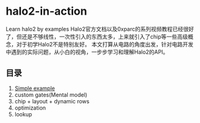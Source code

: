 # halo2-in-action
Learn halo2 by examples
Halo2官方文档以及0xparc的系列视频教程已经很好了，但还是不够线性，一次性引入的东西太多，上来就引入了chip等一些高级概念，对于初学Halo2不是特别友好。
本文打算从电路的角度出发，针对电路开发中遇到的实际问题，从小白的视角，一步步学习和理解Halo2的API。

## 目录
1. [Simple example](./docs/1.simple.md)
2. custom gates(Mental model)
3. chip + layout + dynamic rows
4. optimization
5. lookup



